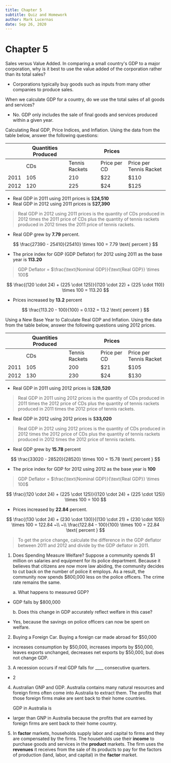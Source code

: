 ```yaml
---
title: Chapter 5
subtitle: Quiz and Homework
author: Mark Lucernas
date: Sep 26, 2020
---
```



# Chapter 5

Sales versus Value Added. In comparing a small country's GDP to a major
corporation, why is it best to use the value added of the corporation rather
than its total sales?

- Corporations typically buy goods such as inputs from many other companies to
  produce sales.

When we calculate GDP for a country, do we use the total sales of all goods and
services?

- No. GDP only includes the sale of final goods and services produced within a
  given year.

Calculating Real GDP, Price Indices, and Inflation. Using the data from the
table below, answer the following questions:

<center>

|      | Quantities Produced |                | Prices       |                         |
|------|---------------------|----------------|--------------|-------------------------|
|      | CDs                 | Tennis Rackets | Price per CD | Price per Tennis Racket |
| 2011 | 105                 | 210            | \$22         | \$110                   |
| 2012 | 120                 | 225            | \$24         | \$125                   |

</center>

- Real GDP in 2011 using 2011 prices is $**24,510**
- Real GDP in 2012 using 2011 prices is $**27,390**

> Real GDP in 2012 using 2011 prices is the quantity of CDs produced in 2012
> times the 2011 price of CDs plus the quantity of tennis rackets produced in
> 2012 times the 2011 price of tennis rackets.

- Real GDP grew by **7.79** percent.

$$
\frac{27390 - 25410}{25410} \times 100  = 7.79 \text{ percent }
$$

- The price index for GDP (GDP Deflator) for 2012 using 2011 as the base year is
  **113.20**

> GDP Deflator = $\frac{\text{Nominal GDP}}{\text{Real GDP}} \times 100$

$$
\frac{(120 \cdot 24) + (225 \cdot 125)}{(120 \cdot 22) + (225 \cdot 110)} \times 100 = 113.20
$$

- Prices increased by **13.2** percent

$$
\frac{113.20 - 100}{100} = 0.132 = 13.2 \text{ percent }
$$

Using a New Base Year to Calculate Real GDP and Inflation. Using the data from
the table below, answer the following questions using 2012 prices.

<center>

|      | Quantities Produced |                | Prices       |                         |
|------|---------------------|----------------|--------------|-------------------------|
|      | CDs                 | Tennis Rackets | Price per CD | Price per Tennis Racket |
| 2011 | 105                 | 200            | \$21         | \$105                   |
| 2012 | 130                 | 230            | \$24         | \$130                   |

</center>

- Real GDP in 2011 using 2012 prices is $**28,520**

> Real GDP in 2011 using 2012 prices is the quantity of CDs produced in 2011
> times the 2012 price of CDs plus the quantity of tennis rackets produced in
> 2011 times the 2012 price of tennis rackets.

- Real GDP in 2012 using 2012 prices is $**33,020**

> Real GDP in 2012 using 2012 prices is the quantity of CDs produced in 2012
> times the 2012 price of CDs plus the quantity of tennis rackets produced in
> 2012 times the 2012 price of tennis rackets.

- Real GDP grew by **15.78** percent

$$
\frac{33020 - 28520}{28520} \times 100 = 15.78 \text{ percent }
$$

- The price index for GDP for 2012 using 2012 as the base year is **100**

> GDP Deflator = $\frac{\text{Nominal GDP}}{\text{Real GDP}} \times 100$

$$
\frac{(120 \cdot 24) + (225 \cdot 125)}{(120 \cdot 24) + (225 \cdot 125)} \times 100 = 100
$$

- Prices increased by **22.84** percent.

$$
\frac{(130 \cdot 24) + (230 \cdot 130)}{(130 \cdot 21) + (230 \cdot 105)} \times 100 = 122.84
~\\
~\\
\frac{122.84 - 100}{100} \times 100 = 22.84 \text{ percent }
$$

> To get the price change, calculate the difference in the GDP deflator between
> 2011 and 2012 and divide by the GDP deflator in 2011.

1. Does Spending Measure Welfare? Suppose a community spends \$1 million on
   salaries and equipment for its police department. Because it believes that
   citizens are now more law abiding, the community decides to cut back on the
   number of police it employs. As a result, the community now spends \$800,000
   less on the police officers. The crime rate remains the same.

   a. What happens to measured GDP?

- GDP falls by \$800,000

   b. Does this change in GDP accurately reflect welfare in this case?

- Yes, because the savings on police officers can now be spent on welfare.


2. Buying a Foreign Car. Buying a foreign car made abroad for \$50,000

- increases consumption by \$50,000, increases imports by \$50,000, leaves
  exports unchanged, decreases net exports by \$50,000, but does not change GDP.


3. A recession occurs if real GDP falls for ____ consecutive quarters.

- 2


4. Australian GNP and GDP. Australia contains many natural resources and foreign
   firms often come into Australia to extract them. The profits that those
   foreign firms make are sent back to their home countries.

   GDP in Australia is

- larger than GNP in Australia because the profits that are earned by foreign
  firms are sent back to their home country.


5. In **factor** markets, households supply labor and capital to firms and they
   are compensated by the firms. The households use their **income** to purchase
   goods and services in the **product** markets. The firm uses the **revenues**
   it receives from the sale of its products to pay for the factors of
   production (land, labor, and capital) in the **factor** market.

